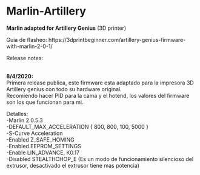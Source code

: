 # Marlin-Artillery
<b>Marlin adapted for Artillery Genius</b> (3D printer)
<p>Guia de flasheo: https://3dprintbeginner.com/artillery-genius-firmware-with-marlin-2-0-1/</p>

<p>Release notes:</p>
<p><br><b>8/4/2020:</b>
<br>Primera release publica, este firmware esta adaptado para la impresora 3D Artillery genius con todo su hardware original.
<br>Recomiendo hacer PID para la cama y el hotend, los valores del firmware son los que funcionan para mi.</p>

<p>Detalles:
<br>-Marlin 2.0.5.3
<br>-DEFAULT_MAX_ACCELERATION      { 800, 800, 100, 5000 }
<br>-S-Curve Acceleration 
<br>-Enabled Z_SAFE_HOMING
<br>-Enabled EEPROM_SETTINGS
<br>-Enable LIN_ADVANCE, K0.17
<br>-Disabled STEALTHCHOP_E (Es un modo de funcionamiento silencioso del extrusor, desactivado el extrusor tiene mas potencia)</p>
